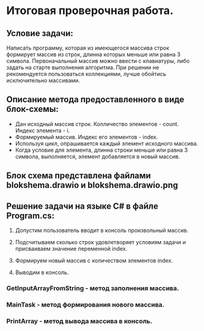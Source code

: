 # Итоговая проверочная работа.
## Условие задачи:

Написать программу, которая из имеющегося массива строк формирует массив из строк, длинна которых меньше или равна 3 символа. Первоначальный массив можно ввести с клавиатуры, либо задать на старте выполнения алгоритма. При решении не рекомендуется пользоваться коллекциями, лучше обойтись исключительно массивами.

## Описание метода предоставленного в виде блок-схемы:

* Дан исходный массив строк. Колличество элементов  - count. Индекс элемента - i.
* Формируемый массив. Индекс его элементов - index.
* Используя цикл, опрашивается каждый элемент исходного массива.
* Когда условие для элемента, длинна строки меньше или равна 3 символа, выполняется, элемент добавляется в новый массив.

## Блок схема представлена файлами blokshema.drawio и blokshema.drawio.png

## Решение задачи на языке C# в файле Program.cs:

1. Допустим пользователь вводит в консоль произвольный массив.

2. Подсчитываем сколько строк удовлетворяет условиям задачи и присваиваем значение
переменной index.

3. Формируем новый массив с количеством элементов index.

4. Выводим в консоль.

### GetInputArrayFromString - метод заполнения массива.

### MainTask - метод формирования нового массива.

### PrintArray - метод вывода массива в консоль.
